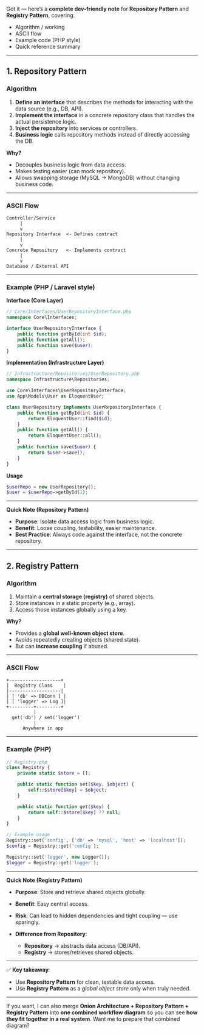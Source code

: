 Got it — here’s a **complete dev-friendly note** for **Repository Pattern** and **Registry Pattern**, covering:

* Algorithm / working
* ASCII flow
* Example code (PHP style)
* Quick reference summary

---

## **1. Repository Pattern**

### **Algorithm**

1. **Define an interface** that describes the methods for interacting with the data source (e.g., DB, API).
2. **Implement the interface** in a concrete repository class that handles the actual persistence logic.
3. **Inject the repository** into services or controllers.
4. **Business logic** calls repository methods instead of directly accessing the DB.

**Why?**

* Decouples business logic from data access.
* Makes testing easier (can mock repository).
* Allows swapping storage (MySQL → MongoDB) without changing business code.

---

### **ASCII Flow**

```
Controller/Service
     |
     v
Repository Interface  <- Defines contract
     |
     v
Concrete Repository   <- Implements contract
     |
     v
Database / External API
```

---

### **Example (PHP / Laravel style)**

**Interface (Core Layer)**

```php
// Core/Interfaces/UserRepositoryInterface.php
namespace Core\Interfaces;

interface UserRepositoryInterface {
    public function getById(int $id);
    public function getAll();
    public function save($user);
}
```

**Implementation (Infrastructure Layer)**

```php
// Infrastructure/Repositories/UserRepository.php
namespace Infrastructure\Repositories;

use Core\Interfaces\UserRepositoryInterface;
use App\Models\User as EloquentUser;

class UserRepository implements UserRepositoryInterface {
    public function getById(int $id) {
        return EloquentUser::find($id);
    }
    public function getAll() {
        return EloquentUser::all();
    }
    public function save($user) {
        return $user->save();
    }
}
```

**Usage**

```php
$userRepo = new UserRepository();
$user = $userRepo->getById(1);
```

---

**Quick Note (Repository Pattern)**

* **Purpose**: Isolate data access logic from business logic.
* **Benefit**: Loose coupling, testability, easier maintenance.
* **Best Practice**: Always code against the interface, not the concrete repository.

---

## **2. Registry Pattern**

### **Algorithm**

1. Maintain a **central storage (registry)** of shared objects.
2. Store instances in a static property (e.g., array).
3. Access those instances globally using a key.

**Why?**

* Provides a **global well-known object store**.
* Avoids repeatedly creating objects (shared state).
* But can **increase coupling** if abused.

---

### **ASCII Flow**

```
+-------------------+
|  Registry Class    |
|-------------------|
| [ 'db' => DBConn ] |
| [ 'logger' => Log ]|
+---------+---------+
          |
  get('db') / set('logger')
          |
      Anywhere in app
```

---

### **Example (PHP)**

```php
// Registry.php
class Registry {
    private static $store = [];

    public static function set($key, $object) {
        self::$store[$key] = $object;
    }

    public static function get($key) {
        return self::$store[$key] ?? null;
    }
}

// Example usage
Registry::set('config', ['db' => 'mysql', 'host' => 'localhost']);
$config = Registry::get('config');

Registry::set('logger', new Logger());
$logger = Registry::get('logger');
```

---

**Quick Note (Registry Pattern)**

* **Purpose**: Store and retrieve shared objects globally.
* **Benefit**: Easy central access.
* **Risk**: Can lead to hidden dependencies and tight coupling — use sparingly.
* **Difference from Repository**:

  * **Repository** → abstracts data access (DB/API).
  * **Registry** → stores/retrieves shared objects.

---

✅ **Key takeaway**:

* Use **Repository Pattern** for clean, testable data access.
* Use **Registry Pattern** as a *global object store* only when truly needed.

---

If you want, I can also merge **Onion Architecture + Repository Pattern + Registry Pattern** into **one combined workflow diagram** so you can see **how they fit together in a real system**.
Want me to prepare that combined diagram?
